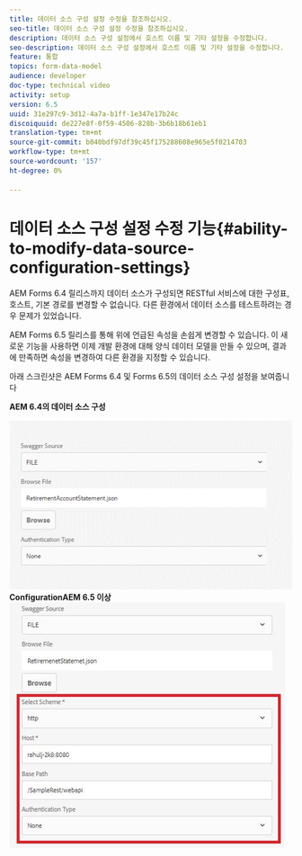 ```yaml
---
title: 데이터 소스 구성 설정 수정을 참조하십시오.
seo-title: 데이터 소스 구성 설정 수정을 참조하십시오.
description: 데이터 소스 구성 설정에서 호스트 이름 및 기타 설정을 수정합니다.
seo-description: 데이터 소스 구성 설정에서 호스트 이름 및 기타 설정을 수정합니다.
feature: 통합
topics: form-data-model
audience: developer
doc-type: technical video
activity: setup
version: 6.5
uuid: 31e297c9-3d12-4a7a-b1ff-1e347e17b24c
discoiquuid: de227e8f-0f59-4506-828b-3b6b18b61eb1
translation-type: tm+mt
source-git-commit: b040bdf97df39c45f175288608e965e5f0214703
workflow-type: tm+mt
source-wordcount: '157'
ht-degree: 0%

---
```



# 데이터 소스 구성 설정 수정 기능{#ability-to-modify-data-source-configuration-settings}

AEM Forms 6.4 릴리스까지 데이터 소스가 구성되면 RESTful 서비스에 대한 구성표, 호스트, 기본 경로를 변경할 수 없습니다. 다른 환경에서 데이터 소스를 테스트하려는 경우 문제가 있었습니다.

AEM Forms 6.5 릴리스를 통해 위에 언급된 속성을 손쉽게 변경할 수 있습니다. 이 새로운 기능을 사용하면 이제 개발 환경에 대해 양식 데이터 모델을 만들 수 있으며, 결과에 만족하면 속성을 변경하여 다른 환경을 지정할 수 있습니다.

아래 스크린샷은 AEM Forms 6.4 및 Forms 6.5의 데이터 소스 구성 설정을 보여줍니다

**AEM 6.4의 데이터 소스 구성**

![64DataSource ](assets/64release.gif)
**ConfigurationAEM 6.5 이상**
![의 편집 가능한 데이터 소스 구성](assets/modifiabledatasource.jfif)

